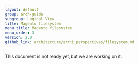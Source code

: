```yaml
---
layout: default
group: arch-guide
subgroup: Logical View
title: Magento filesystem
menu_title: Magento filesystem
menu_order: 3
version: 2.0
github_link: architecture/archi_perspectives/filesystem.md
---
```


This document is not ready yet, but we are working on it.
